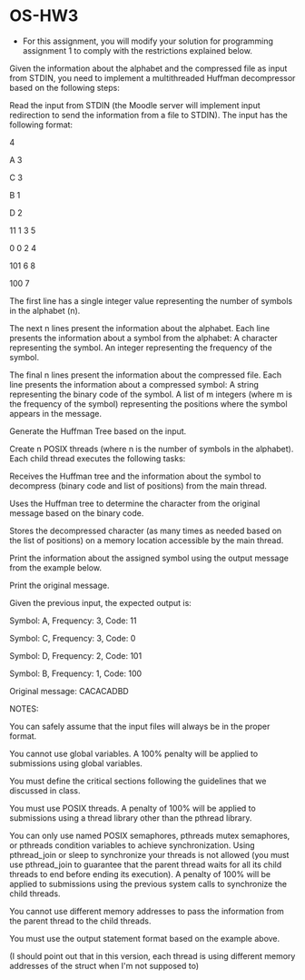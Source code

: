 # OS-HW3

- For this assignment, you will modify your solution for programming assignment 1 to comply with the restrictions explained below.

Given the information about the alphabet and the compressed file as input from STDIN, you need to implement a multithreaded Huffman decompressor based on the following steps:

Read the input from STDIN (the Moodle server will implement input redirection to send the information from a file to STDIN). The input has the following format:

4

A 3

C 3

B 1

D 2

11 1 3 5

0 0 2 4

101 6 8

100 7

The first line has a single integer value representing the number of symbols in the alphabet (n).

The next n lines present the information about the alphabet. Each line presents the information about a symbol from the alphabet:
A character representing the symbol.
An integer representing the frequency of the symbol.

The final n lines present the information about the compressed file. Each line presents the information about a compressed symbol:
A string representing the binary code of the symbol.
A list of m integers (where m is the frequency of the symbol) representing the positions where the symbol appears in the message.
 
Generate the Huffman Tree based on the input.

Create n POSIX threads (where n is the number of symbols in the alphabet). Each child thread executes the following tasks:

Receives the Huffman tree and the information about the symbol to decompress (binary code and list of positions) from the main thread.

Uses the Huffman tree to determine the character from the original message based on the binary code.

Stores the decompressed character (as many times as needed based on the list of positions) on a memory location accessible by the main thread.

Print the information about the assigned symbol using the output message from the example below. 

Print the original message.

Given the previous input, the expected output is:

Symbol: A, Frequency: 3, Code: 11

Symbol: C, Frequency: 3, Code: 0

Symbol: D, Frequency: 2, Code: 101

Symbol: B, Frequency: 1, Code: 100

Original message: CACACADBD

NOTES:

You can safely assume that the input files will always be in the proper format.

You cannot use global variables. A 100% penalty will be applied to submissions using global variables. 

You must define the critical sections following the guidelines that we discussed in class.

You must use POSIX threads. A penalty of 100% will be applied to submissions using a thread library other than the pthread library.

You can only use named POSIX semaphores, pthreads mutex semaphores, or pthreads condition variables to achieve synchronization. Using pthread_join or sleep to synchronize your threads is not allowed (you must use pthread_join to guarantee that the parent thread waits for all its child threads to end before ending its execution). A penalty of 100% will be applied to submissions using the previous system calls to synchronize the child threads.

You cannot use different memory addresses to pass the information from the parent thread to the child threads.

You must use the output statement format based on the example above.

(I should point out that in this version, each thread is using different memory addresses of the struct when I'm not supposed to)

